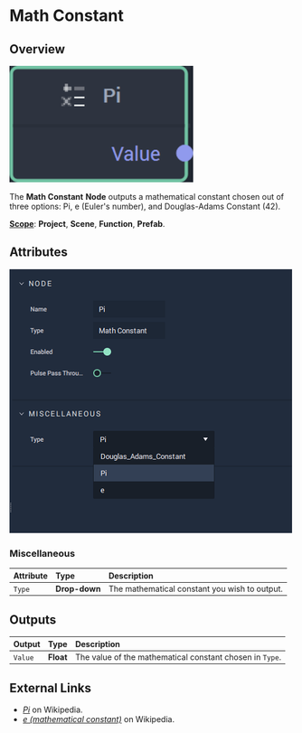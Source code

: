 # Math Constant

## Overview

![The Math Constant Node.](../../.gitbook/assets/mathconstantnode20241.png)

The **Math Constant** **Node** outputs a mathematical constant chosen out of three options: Pi, e \(Euler's number\), and Douglas-Adams Constant \(42\).

[**Scope**](../overview.md#scopes): **Project**, **Scene**, **Function**, **Prefab**.

## Attributes

![The Math Constant Node Attributes.](../../.gitbook/assets/node-math-constant2-attr.png)

### Miscellaneous

| Attribute | Type | Description |
| :--- | :--- | :--- |
| `Type` | **Drop-down** | The mathematical constant you wish to output. |

## Outputs

| Output | Type | Description |
| :--- | :--- | :--- |
| `Value` | **Float** | The value of the mathematical constant chosen in `Type`. |

## External Links

* [_Pi_](https://en.wikipedia.org/wiki/Pi) on Wikipedia.
* [_e \(mathematical constant\)_](https://en.wikipedia.org/wiki/E_%28mathematical_constant%29) on Wikipedia.

